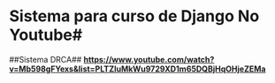 # Sistema para curso de Django No Youtube#
##Sistema DRCA##
**https://www.youtube.com/watch?v=Mb598gFYexs&list=PLTZIuMkWu9729XD1m65DQBjHqOHjeZEMa**



